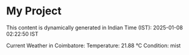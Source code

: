 # My Project

This content is dynamically generated in Indian Time (IST): 2025-01-08 02:22:50 IST


Current Weather in Coimbatore:
Temperature: 21.88 °C
Condition: mist
